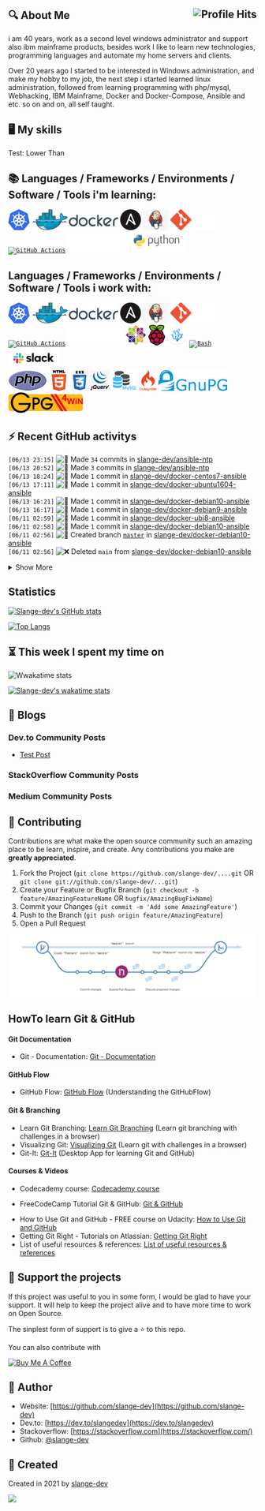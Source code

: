 ## :mag: About Me <img align="right" alt="Profile Hits" src="https://komarev.com/ghpvc/?username=slange-dev&style=flat-square">

i am 40 years, work as a second level windows administrator and support also ibm mainframe products,
besides work I like to learn new technologies, programming languages and automate my home servers and clients.

Over 20 years ago I started to be interested in Windows administration, and make my hobby to my job,
the next step i started learned linux administration, followed from learning programming with php/mysql,
Webhacking, IBM Mainframe, Docker and Docker-Compose, Ansible and etc. so on and on, all self taught.

## :desktop_computer: My skills
Test: Lower Than

## :books:  Languages / Frameworks / Environments / Software / Tools i'm learning:

<code><a href="https://kubernetes.io/"><img alt="Kubernetes" title="Kubernetes" src="https://github.com/slange-dev/slange-dev/blob/master/kubernetes.png?raw=true" height="42"></a></code>
<code><a href="https://www.docker.org/"><img alt="Docker" title="Docker" src="https://github.com/slange-dev/slange-dev/blob/master/docker.png?raw=true" height="42"></a></code>
<code><a href="https://www.ansible.com/"><img alt="Ansible" title="Ansible" src="https://github.com/slange-dev/slange-dev/blob/master/ansible.png?raw=true" height="42"></a></code>
<code><a href="https://www.jenkins.io/"><img alt="Python" title="Python" src="https://github.com/slange-dev/slange-dev/blob/master/jenkins.png?raw=true" height="42"></a></code>
<code><a href="https://git-scm.com/"><img alt="Git" title="Git" src="https://github.com/slange-dev/slange-dev/blob/master/git.png?raw=true" height="42"></a></code>
<code><a href="https://github.com/"><img alt="GitHub" title="GitHub" src="https://github.com/slange-dev/slange-dev/blob/master/github2.png?raw=true" height="42"></a></code>
<code><a href="https://github.com/features/actions/"><img alt="GitHub Actions" title="GitHub Actions" src="https://avatars0.githubusercontent.com/u/44036562" height="42"></a></code>
<code><a href="https://www.ibm.com/"><img alt="IBM" title="IBM" src="https://github.com/slange-dev/slange-dev/blob/master/ibm.png?raw=true" height="42"></a></code>
<code><a href="https://www.python.org/"><img alt="Python" title="Python" src="https://github.com/slange-dev/slange-dev/blob/master/python.png?raw=true" height="42"></a></code>

## Languages / Frameworks / Environments / Software / Tools i work with:

<code><a href="https://kubernetes.io/"><img alt="Kubernetes" title="Kubernetes" src="https://github.com/slange-dev/slange-dev/blob/master/kubernetes.png?raw=true" height="42"></a></code>
<code><a href="https://www.docker.org/"><img alt="Docker" title="Docker" src="https://github.com/slange-dev/slange-dev/blob/master/docker.png?raw=true" height="42"></a></code>
<code><a href="https://www.ansible.com/"><img alt="Ansible" title="Ansible" src="https://github.com/slange-dev/slange-dev/blob/master/ansible.png?raw=true" height="42"></a></code>
<code><a href="https://www.jenkins.io/"><img alt="Python" title="Python" src="https://github.com/slange-dev/slange-dev/blob/master/jenkins.png?raw=true" height="42"></a></code>
<code><a href="https://git-scm.com/"><img alt="Git" title="Git" src="https://github.com/slange-dev/slange-dev/blob/master/git.png?raw=true" height="42"></a></code>
<code><a href="https://github.com/"><img alt="GitHub" title="GitHub" src="https://github.com/slange-dev/slange-dev/blob/master/github2.png?raw=true" height="42"></a></code>
<code><a href="https://github.com/features/actions/"><img alt="GitHub Actions" title="GitHub Actions" src="https://avatars0.githubusercontent.com/u/44036562" height="42"></a></code>
<code><a href="https://www.ibm.com/"><img alt="IBM" title="IBM" src="https://github.com/slange-dev/slange-dev/blob/master/ibm.png?raw=true" height="42"></a></code>
<code><a href="https://www.centos.org/"><img alt="CentOS" title="CentOS" src="https://github.com/slange-dev/slange-dev/blob/master/centos.png?raw=true" height="42"></a></code>
<code><a href="https://www.raspberrypi.org/"><img alt="Raspberry Pi" title="Raspberry Pi" src="https://github.com/slange-dev/slange-dev/blob/master/raspberry_pi.png?raw=true" height="42"></a></code>
<code><a href="https://vscodium.com/"><img alt="VSCodium" title="VSCodium" src="https://github.com/slange-dev/slange-dev/blob/master/vscodium.png?raw=true" height="42"></a></code>
<code><a href="https://www.gnu.org/software/bash/"><img alt="Bash" title="Bash" src="https://github.com/cheesits456/cheesits456/raw/master/icons/bash.png" height="42"></a>
</code>
<code><a href="https://slack.com/"><img alt="Slack" title="Slack" src="https://github.com/slange-dev/slange-dev/blob/master/slack.png?raw=true" height="42"></a>
</code>
<code><a href="https://php.com/"><img alt="PHP" title="PHP" src="https://github.com/slange-dev/slange-dev/blob/master/php.png?raw=true" height="42"></a></code>
<code><a href="https://www.w3.org/html/"><img alt="HTML" title="HTML" src="https://github.com/slange-dev/slange-dev/blob/master/html.png?raw=true" height="42"></a></code>
<code><a href="https://www.w3.org/Style/CSS/"><img alt="CSS" title="CSS" src="https://github.com/slange-dev/slange-dev/blob/master/css.png?raw=true" height="42"></a></code>
<code><a href="https://jquery.com/"><img alt="jQuery" title="jQuery" src="https://github.com/slange-dev/slange-dev/blob/master/jquery.png?raw=true" height="42"></a></code>
<code><a href="https://mysql.com/"><img alt="MySQL" title="MySQL" src="https://github.com/slange-dev/slange-dev/blob/master/mysql1.png?raw=true" height="42"></a></code>
<code><a href="https://codeigniter.com/"><img alt="CodeIgniter" title="CodeIgniter" src="https://github.com/slange-dev/slange-dev/blob/master/codeigniter.png?raw=true" height="42"></a></code>
<code><a href="https://gnupg.org/"><img alt="CodeIgniter" title="CodeIgniter" src="https://github.com/slange-dev/slange-dev/blob/master/gnupg.png?raw=true" height="42"></a></code>
<code><a href="https://gpg4win.de/"><img alt="GPG4Win" title="GPG4Win" src="https://github.com/slange-dev/slange-dev/blob/master/gpg4win.png?raw=true" height="42"></a></code>

## :zap: Recent GitHub activitys

<!--START_SECTION:activity-->
`[06/13 23:15]` <img alt="📝" src="https://github.com/cheesits456/github-activity-readme/raw/master/icons/commit.png" align="top" height="18"> Made `34` commits in [slange-dev/ansible-ntp](https://github.com/slange-dev/ansible-ntp)  
`[06/13 20:52]` <img alt="📝" src="https://github.com/cheesits456/github-activity-readme/raw/master/icons/commit.png" align="top" height="18"> Made `3` commits in [slange-dev/ansible-ntp](https://github.com/slange-dev/ansible-ntp)  
`[06/13 18:24]` <img alt="📝" src="https://github.com/cheesits456/github-activity-readme/raw/master/icons/commit.png" align="top" height="18"> Made `1` commit in [slange-dev/docker-centos7-ansible](https://github.com/slange-dev/docker-centos7-ansible)  
`[06/13 17:11]` <img alt="📝" src="https://github.com/cheesits456/github-activity-readme/raw/master/icons/commit.png" align="top" height="18"> Made `1` commit in [slange-dev/docker-ubuntu1604-ansible](https://github.com/slange-dev/docker-ubuntu1604-ansible)  
`[06/13 16:21]` <img alt="📝" src="https://github.com/cheesits456/github-activity-readme/raw/master/icons/commit.png" align="top" height="18"> Made `1` commit in [slange-dev/docker-debian10-ansible](https://github.com/slange-dev/docker-debian10-ansible)  
`[06/13 16:17]` <img alt="📝" src="https://github.com/cheesits456/github-activity-readme/raw/master/icons/commit.png" align="top" height="18"> Made `1` commit in [slange-dev/docker-debian9-ansible](https://github.com/slange-dev/docker-debian9-ansible)  
`[06/11 02:59]` <img alt="📝" src="https://github.com/cheesits456/github-activity-readme/raw/master/icons/commit.png" align="top" height="18"> Made `1` commit in [slange-dev/docker-ubi8-ansible](https://github.com/slange-dev/docker-ubi8-ansible)  
`[06/11 02:58]` <img alt="📝" src="https://github.com/cheesits456/github-activity-readme/raw/master/icons/commit.png" align="top" height="18"> Made `1` commit in [slange-dev/docker-debian10-ansible](https://github.com/slange-dev/docker-debian10-ansible)  
`[06/11 02:56]` <img alt="📂" src="https://github.com/cheesits456/github-activity-readme/raw/master/icons/create-branch.png" align="top" height="18"> Created branch [`master`](https://github.com/slange-dev/docker-debian10-ansible/tree/master) in [slange-dev/docker-debian10-ansible](https://github.com/slange-dev/docker-debian10-ansible)  
`[06/11 02:56]` <img alt="❌" src="https://github.com/cheesits456/github-activity-readme/raw/master/icons/delete.png" align="top" height="18"> Deleted `main` from [slange-dev/docker-debian10-ansible](https://github.com/slange-dev/docker-debian10-ansible)  

<details><summary>Show More</summary>

`[06/11 02:53]` <img alt="⭐" src="https://github.com/cheesits456/github-activity-readme/raw/master/icons/star.png" align="top" height="18"> Starred [reviewdog/action-hadolint](https://github.com/reviewdog/action-hadolint)  
`[06/11 02:49]` <img alt="📝" src="https://github.com/cheesits456/github-activity-readme/raw/master/icons/commit.png" align="top" height="18"> Made `1` commit in [slange-dev/docker-fedora32-ansible](https://github.com/slange-dev/docker-fedora32-ansible)  
`[06/11 02:48]` <img alt="📝" src="https://github.com/cheesits456/github-activity-readme/raw/master/icons/commit.png" align="top" height="18"> Made `1` commit in [slange-dev/docker-fedora33-ansible](https://github.com/slange-dev/docker-fedora33-ansible)  
`[06/11 02:46]` <img alt="📝" src="https://github.com/cheesits456/github-activity-readme/raw/master/icons/commit.png" align="top" height="18"> Made `1` commit in [slange-dev/docker-fedora34-ansible](https://github.com/slange-dev/docker-fedora34-ansible)  
`[06/11 02:45]` <img alt="📝" src="https://github.com/cheesits456/github-activity-readme/raw/master/icons/commit.png" align="top" height="18"> Made `1` commit in [slange-dev/docker-centos7-ansible](https://github.com/slange-dev/docker-centos7-ansible)  
`[06/11 02:43]` <img alt="📂" src="https://github.com/cheesits456/github-activity-readme/raw/master/icons/create-branch.png" align="top" height="18"> Created branch [`master`](https://github.com/slange-dev/docker-debian9-ansible/tree/master) in [slange-dev/docker-debian9-ansible](https://github.com/slange-dev/docker-debian9-ansible)  
`[06/11 02:43]` <img alt="❌" src="https://github.com/cheesits456/github-activity-readme/raw/master/icons/delete.png" align="top" height="18"> Deleted `main` from [slange-dev/docker-debian9-ansible](https://github.com/slange-dev/docker-debian9-ansible)  
`[06/11 02:42]` <img alt="📝" src="https://github.com/cheesits456/github-activity-readme/raw/master/icons/commit.png" align="top" height="18"> Made `1` commit in [slange-dev/docker-ubuntu1604-ansible](https://github.com/slange-dev/docker-ubuntu1604-ansible)  
`[06/11 02:41]` <img alt="📝" src="https://github.com/cheesits456/github-activity-readme/raw/master/icons/commit.png" align="top" height="18"> Made `1` commit in [slange-dev/docker-debian9-ansible](https://github.com/slange-dev/docker-debian9-ansible)  
`[06/11 02:39]` <img alt="📝" src="https://github.com/cheesits456/github-activity-readme/raw/master/icons/commit.png" align="top" height="18"> Made `3` commits in [slange-dev/docker-centos7-ansible](https://github.com/slange-dev/docker-centos7-ansible)  
`[06/11 02:13]` <img alt="📝" src="https://github.com/cheesits456/github-activity-readme/raw/master/icons/commit.png" align="top" height="18"> Made `1` commit in [slange-dev/docker-centos6-ansible](https://github.com/slange-dev/docker-centos6-ansible)  
`[06/11 02:12]` <img alt="📝" src="https://github.com/cheesits456/github-activity-readme/raw/master/icons/commit.png" align="top" height="18"> Made `1` commit in [slange-dev/docker-debian9-ansible](https://github.com/slange-dev/docker-debian9-ansible)  
`[06/11 02:11]` <img alt="📝" src="https://github.com/cheesits456/github-activity-readme/raw/master/icons/commit.png" align="top" height="18"> Made `1` commit in [slange-dev/docker-ubuntu1604-ansible](https://github.com/slange-dev/docker-ubuntu1604-ansible)  
`[06/11 02:10]` <img alt="📝" src="https://github.com/cheesits456/github-activity-readme/raw/master/icons/commit.png" align="top" height="18"> Made `1` commit in [slange-dev/docker-fedora34-ansible](https://github.com/slange-dev/docker-fedora34-ansible)  
`[06/11 02:09]` <img alt="📝" src="https://github.com/cheesits456/github-activity-readme/raw/master/icons/commit.png" align="top" height="18"> Made `1` commit in [slange-dev/docker-fedora33-ansible](https://github.com/slange-dev/docker-fedora33-ansible)  
`[06/11 02:08]` <img alt="📝" src="https://github.com/cheesits456/github-activity-readme/raw/master/icons/commit.png" align="top" height="18"> Made `1` commit in [slange-dev/docker-fedora32-ansible](https://github.com/slange-dev/docker-fedora32-ansible)  
`[06/11 02:07]` <img alt="📝" src="https://github.com/cheesits456/github-activity-readme/raw/master/icons/commit.png" align="top" height="18"> Made `1` commit in [slange-dev/docker-debian10-ansible](https://github.com/slange-dev/docker-debian10-ansible)  
`[06/11 02:06]` <img alt="📝" src="https://github.com/cheesits456/github-activity-readme/raw/master/icons/commit.png" align="top" height="18"> Made `1` commit in [slange-dev/docker-ubuntu1804-ansible](https://github.com/slange-dev/docker-ubuntu1804-ansible)  
`[06/11 02:04]` <img alt="📝" src="https://github.com/cheesits456/github-activity-readme/raw/master/icons/commit.png" align="top" height="18"> Made `1` commit in [slange-dev/docker-centos8-ansible](https://github.com/slange-dev/docker-centos8-ansible)  
`[06/11 02:03]` <img alt="📝" src="https://github.com/cheesits456/github-activity-readme/raw/master/icons/commit.png" align="top" height="18"> Made `1` commit in [slange-dev/docker-ubuntu2004-ansible](https://github.com/slange-dev/docker-ubuntu2004-ansible)  
`[06/11 02:01]` <img alt="📝" src="https://github.com/cheesits456/github-activity-readme/raw/master/icons/commit.png" align="top" height="18"> Made `1` commit in [slange-dev/docker-centos7-ansible](https://github.com/slange-dev/docker-centos7-ansible)  
`[06/11 01:59]` <img alt="📝" src="https://github.com/cheesits456/github-activity-readme/raw/master/icons/commit.png" align="top" height="18"> Made `4` commits in [slange-dev/docker-ubi8-ansible](https://github.com/slange-dev/docker-ubi8-ansible)  
`[06/11 01:40]` <img alt="📝" src="https://github.com/cheesits456/github-activity-readme/raw/master/icons/commit.png" align="top" height="18"> Made `1` commit in [slange-dev/docker-centos6-ansible](https://github.com/slange-dev/docker-centos6-ansible)  
`[06/11 01:34]` <img alt="📝" src="https://github.com/cheesits456/github-activity-readme/raw/master/icons/commit.png" align="top" height="18"> Made `6` commits in [slange-dev/docker-centos7-ansible](https://github.com/slange-dev/docker-centos7-ansible)  
`[06/11 01:09]` <img alt="📂" src="https://github.com/cheesits456/github-activity-readme/raw/master/icons/create-branch.png" align="top" height="18"> Created branch [`master`](https://github.com/slange-dev/docker-centos7-ansible/tree/master) in [slange-dev/docker-centos7-ansible](https://github.com/slange-dev/docker-centos7-ansible)  
`[06/11 01:09]` <img alt="❌" src="https://github.com/cheesits456/github-activity-readme/raw/master/icons/delete.png" align="top" height="18"> Deleted `main` from [slange-dev/docker-centos7-ansible](https://github.com/slange-dev/docker-centos7-ansible)  
`[06/11 01:08]` <img alt="📝" src="https://github.com/cheesits456/github-activity-readme/raw/master/icons/commit.png" align="top" height="18"> Made `1` commit in [slange-dev/docker-centos7-ansible](https://github.com/slange-dev/docker-centos7-ansible)  
`[06/11 01:05]` <img alt="📝" src="https://github.com/cheesits456/github-activity-readme/raw/master/icons/commit.png" align="top" height="18"> Made `2` commits in [slange-dev/docker-centos6-ansible](https://github.com/slange-dev/docker-centos6-ansible)  
`[06/11 01:02]` <img alt="📝" src="https://github.com/cheesits456/github-activity-readme/raw/master/icons/commit.png" align="top" height="18"> Made `2` commits in [slange-dev/docker-ubuntu2004-ansible](https://github.com/slange-dev/docker-ubuntu2004-ansible)  
`[06/11 00:57]` <img alt="📂" src="https://github.com/cheesits456/github-activity-readme/raw/master/icons/create-branch.png" align="top" height="18"> Created branch [`master`](https://github.com/slange-dev/docker-ubuntu2004-ansible/tree/master) in [slange-dev/docker-ubuntu2004-ansible](https://github.com/slange-dev/docker-ubuntu2004-ansible)  
`[06/11 00:57]` <img alt="❌" src="https://github.com/cheesits456/github-activity-readme/raw/master/icons/delete.png" align="top" height="18"> Deleted `main` from [slange-dev/docker-ubuntu2004-ansible](https://github.com/slange-dev/docker-ubuntu2004-ansible)  
`[06/11 00:17]` <img alt="📂" src="https://github.com/cheesits456/github-activity-readme/raw/master/icons/create-branch.png" align="top" height="18"> Created branch [`master`](https://github.com/slange-dev/docker-centos8-ansible/tree/master) in [slange-dev/docker-centos8-ansible](https://github.com/slange-dev/docker-centos8-ansible)  
`[06/11 00:17]` <img alt="❌" src="https://github.com/cheesits456/github-activity-readme/raw/master/icons/delete.png" align="top" height="18"> Deleted `main` from [slange-dev/docker-centos8-ansible](https://github.com/slange-dev/docker-centos8-ansible)  
`[06/11 00:15]` <img alt="📝" src="https://github.com/cheesits456/github-activity-readme/raw/master/icons/commit.png" align="top" height="18"> Made `3` commits in [slange-dev/docker-centos8-ansible](https://github.com/slange-dev/docker-centos8-ansible)  
`[06/10 23:43]` <img alt="📝" src="https://github.com/cheesits456/github-activity-readme/raw/master/icons/commit.png" align="top" height="18"> Made `3` commits in [slange-dev/docker-ubuntu1804-ansible](https://github.com/slange-dev/docker-ubuntu1804-ansible)  
`[06/10 19:44]` <img alt="📝" src="https://github.com/cheesits456/github-activity-readme/raw/master/icons/commit.png" align="top" height="18"> Made `17` commits in [slange-dev/docker-debian8-ansible](https://github.com/slange-dev/docker-debian8-ansible)  
`[06/10 18:05]` <img alt="📝" src="https://github.com/cheesits456/github-activity-readme/raw/master/icons/commit.png" align="top" height="18"> Made `1` commit in [slange-dev/docker-debian10-ansible](https://github.com/slange-dev/docker-debian10-ansible)  
`[06/10 18:05]` <img alt="📝" src="https://github.com/cheesits456/github-activity-readme/raw/master/icons/commit.png" align="top" height="18"> Made `4` commits in [slange-dev/docker-debian8-ansible](https://github.com/slange-dev/docker-debian8-ansible)  
`[06/10 17:59]` <img alt="📂" src="https://github.com/cheesits456/github-activity-readme/raw/master/icons/create-branch.png" align="top" height="18"> Created branch [`master`](https://github.com/slange-dev/docker-debian8-ansible/tree/master) in [slange-dev/docker-debian8-ansible](https://github.com/slange-dev/docker-debian8-ansible)  
`[06/10 17:59]` <img alt="➕" src="https://github.com/cheesits456/github-activity-readme/raw/master/icons/create-repo.png" align="top" height="18"> Created repository [slange-dev/docker-debian8-ansible](https://github.com/slange-dev/docker-debian8-ansible)  
`[06/10 17:46]` <img alt="📝" src="https://github.com/cheesits456/github-activity-readme/raw/master/icons/commit.png" align="top" height="18"> Made `5` commits in [slange-dev/docker-fedora32-ansible](https://github.com/slange-dev/docker-fedora32-ansible)  
`[06/10 17:39]` <img alt="📂" src="https://github.com/cheesits456/github-activity-readme/raw/master/icons/create-branch.png" align="top" height="18"> Created branch [`master`](https://github.com/slange-dev/docker-fedora32-ansible/tree/master) in [slange-dev/docker-fedora32-ansible](https://github.com/slange-dev/docker-fedora32-ansible)  
`[06/10 17:39]` <img alt="➕" src="https://github.com/cheesits456/github-activity-readme/raw/master/icons/create-repo.png" align="top" height="18"> Created repository [slange-dev/docker-fedora32-ansible](https://github.com/slange-dev/docker-fedora32-ansible)  
`[06/10 17:35]` <img alt="📝" src="https://github.com/cheesits456/github-activity-readme/raw/master/icons/commit.png" align="top" height="18"> Made `4` commits in [slange-dev/docker-centos6-ansible](https://github.com/slange-dev/docker-centos6-ansible)  
`[06/10 17:27]` <img alt="📂" src="https://github.com/cheesits456/github-activity-readme/raw/master/icons/create-branch.png" align="top" height="18"> Created branch [`master`](https://github.com/slange-dev/docker-centos6-ansible/tree/master) in [slange-dev/docker-centos6-ansible](https://github.com/slange-dev/docker-centos6-ansible)  
`[06/10 17:27]` <img alt="➕" src="https://github.com/cheesits456/github-activity-readme/raw/master/icons/create-repo.png" align="top" height="18"> Created repository [slange-dev/docker-centos6-ansible](https://github.com/slange-dev/docker-centos6-ansible)  
`[06/10 17:14]` <img alt="📝" src="https://github.com/cheesits456/github-activity-readme/raw/master/icons/commit.png" align="top" height="18"> Made `3` commits in [slange-dev/docker-fedora33-ansible](https://github.com/slange-dev/docker-fedora33-ansible)  
`[06/10 17:06]` <img alt="📂" src="https://github.com/cheesits456/github-activity-readme/raw/master/icons/create-branch.png" align="top" height="18"> Created branch [`master`](https://github.com/slange-dev/docker-fedora33-ansible/tree/master) in [slange-dev/docker-fedora33-ansible](https://github.com/slange-dev/docker-fedora33-ansible)  
`[06/10 17:06]` <img alt="➕" src="https://github.com/cheesits456/github-activity-readme/raw/master/icons/create-repo.png" align="top" height="18"> Created repository [slange-dev/docker-fedora33-ansible](https://github.com/slange-dev/docker-fedora33-ansible)  
`[06/10 17:01]` <img alt="📝" src="https://github.com/cheesits456/github-activity-readme/raw/master/icons/commit.png" align="top" height="18"> Made `2` commits in [slange-dev/docker-ubi8-ansible](https://github.com/slange-dev/docker-ubi8-ansible)  
`[06/10 16:41]` <img alt="📝" src="https://github.com/cheesits456/github-activity-readme/raw/master/icons/commit.png" align="top" height="18"> Made `1` commit in [slange-dev/docker-fedora34-ansible](https://github.com/slange-dev/docker-fedora34-ansible)  
`[06/10 16:38]` <img alt="📝" src="https://github.com/cheesits456/github-activity-readme/raw/master/icons/commit.png" align="top" height="18"> Made `3` commits in [slange-dev/docker-ubi8-ansible](https://github.com/slange-dev/docker-ubi8-ansible)  
`[06/10 16:33]` <img alt="📂" src="https://github.com/cheesits456/github-activity-readme/raw/master/icons/create-branch.png" align="top" height="18"> Created branch [`master`](https://github.com/slange-dev/docker-ubi8-ansible/tree/master) in [slange-dev/docker-ubi8-ansible](https://github.com/slange-dev/docker-ubi8-ansible)  
`[06/10 16:33]` <img alt="➕" src="https://github.com/cheesits456/github-activity-readme/raw/master/icons/create-repo.png" align="top" height="18"> Created repository [slange-dev/docker-ubi8-ansible](https://github.com/slange-dev/docker-ubi8-ansible)  
`[06/10 16:30]` <img alt="📝" src="https://github.com/cheesits456/github-activity-readme/raw/master/icons/commit.png" align="top" height="18"> Made `4` commits in [slange-dev/docker-fedora34-ansible](https://github.com/slange-dev/docker-fedora34-ansible)  
`[06/10 16:24]` <img alt="📝" src="https://github.com/cheesits456/github-activity-readme/raw/master/icons/commit.png" align="top" height="18"> Made `1` commit in [slange-dev/docker-centos8-ansible](https://github.com/slange-dev/docker-centos8-ansible)  
`[06/10 16:20]` <img alt="📝" src="https://github.com/cheesits456/github-activity-readme/raw/master/icons/commit.png" align="top" height="18"> Made `1` commit in [slange-dev/docker-fedora34-ansible](https://github.com/slange-dev/docker-fedora34-ansible)  
`[06/10 16:19]` <img alt="📂" src="https://github.com/cheesits456/github-activity-readme/raw/master/icons/create-branch.png" align="top" height="18"> Created branch [`master`](https://github.com/slange-dev/docker-fedora34-ansible/tree/master) in [slange-dev/docker-fedora34-ansible](https://github.com/slange-dev/docker-fedora34-ansible)  
`[06/10 16:19]` <img alt="➕" src="https://github.com/cheesits456/github-activity-readme/raw/master/icons/create-repo.png" align="top" height="18"> Created repository [slange-dev/docker-fedora34-ansible](https://github.com/slange-dev/docker-fedora34-ansible)  
`[06/10 16:08]` <img alt="📝" src="https://github.com/cheesits456/github-activity-readme/raw/master/icons/commit.png" align="top" height="18"> Made `4` commits in [slange-dev/docker-ubuntu1604-ansible](https://github.com/slange-dev/docker-ubuntu1604-ansible)  
`[06/10 15:51]` <img alt="📝" src="https://github.com/cheesits456/github-activity-readme/raw/master/icons/commit.png" align="top" height="18"> Made `1` commit in [slange-dev/docker-ubuntu2004-ansible](https://github.com/slange-dev/docker-ubuntu2004-ansible)  
`[06/10 15:50]` <img alt="📝" src="https://github.com/cheesits456/github-activity-readme/raw/master/icons/commit.png" align="top" height="18"> Made `3` commits in [slange-dev/docker-ubuntu1604-ansible](https://github.com/slange-dev/docker-ubuntu1604-ansible)  
`[06/10 15:42]` <img alt="📂" src="https://github.com/cheesits456/github-activity-readme/raw/master/icons/create-branch.png" align="top" height="18"> Created branch [`master`](https://github.com/slange-dev/docker-ubuntu1604-ansible/tree/master) in [slange-dev/docker-ubuntu1604-ansible](https://github.com/slange-dev/docker-ubuntu1604-ansible)  
`[06/10 15:42]` <img alt="➕" src="https://github.com/cheesits456/github-activity-readme/raw/master/icons/create-repo.png" align="top" height="18"> Created repository [slange-dev/docker-ubuntu1604-ansible](https://github.com/slange-dev/docker-ubuntu1604-ansible)  
`[06/10 15:40]` <img alt="📝" src="https://github.com/cheesits456/github-activity-readme/raw/master/icons/commit.png" align="top" height="18"> Made `1` commit in [slange-dev/docker-centos8-ansible](https://github.com/slange-dev/docker-centos8-ansible)  
`[06/10 15:39]` <img alt="📝" src="https://github.com/cheesits456/github-activity-readme/raw/master/icons/commit.png" align="top" height="18"> Made `4` commits in [slange-dev/docker-centos7-ansible](https://github.com/slange-dev/docker-centos7-ansible)  
`[06/10 15:32]` <img alt="📝" src="https://github.com/cheesits456/github-activity-readme/raw/master/icons/commit.png" align="top" height="18"> Made `7` commits in [slange-dev/docker-centos8-ansible](https://github.com/slange-dev/docker-centos8-ansible)  
`[06/10 15:21]` <img alt="📝" src="https://github.com/cheesits456/github-activity-readme/raw/master/icons/commit.png" align="top" height="18"> Made `2` commits in [slange-dev/docker-ubuntu2004-ansible](https://github.com/slange-dev/docker-ubuntu2004-ansible)  
`[06/10 15:01]` <img alt="📝" src="https://github.com/cheesits456/github-activity-readme/raw/master/icons/commit.png" align="top" height="18"> Made `3` commits in [slange-dev/docker-ubuntu1804-ansible](https://github.com/slange-dev/docker-ubuntu1804-ansible)  
`[06/10 14:47]` <img alt="📝" src="https://github.com/cheesits456/github-activity-readme/raw/master/icons/commit.png" align="top" height="18"> Made `3` commits in [slange-dev/docker-debian10-ansible](https://github.com/slange-dev/docker-debian10-ansible)  
`[06/10 14:33]` <img alt="📝" src="https://github.com/cheesits456/github-activity-readme/raw/master/icons/commit.png" align="top" height="18"> Made `4` commits in [slange-dev/docker-debian9-ansible](https://github.com/slange-dev/docker-debian9-ansible)  
`[06/10 05:19]` <img alt="📝" src="https://github.com/cheesits456/github-activity-readme/raw/master/icons/commit.png" align="top" height="18"> Made `1` commit in [slange-dev/slange-dev](https://github.com/slange-dev/slange-dev)  
`[06/10 05:09]` <img alt="⭐" src="https://github.com/cheesits456/github-activity-readme/raw/master/icons/star.png" align="top" height="18"> Starred [freedomofpress/ansible-role-signal-desktop](https://github.com/freedomofpress/ansible-role-signal-desktop)  
`[06/10 02:45]` <img alt="⭐" src="https://github.com/cheesits456/github-activity-readme/raw/master/icons/star.png" align="top" height="18"> Starred [teejee2008/timeshift](https://github.com/teejee2008/timeshift)  
`[06/10 01:31]` <img alt="⭐" src="https://github.com/cheesits456/github-activity-readme/raw/master/icons/star.png" align="top" height="18"> Starred [thomaspreischl/install-wsl-and-ansible](https://github.com/thomaspreischl/install-wsl-and-ansible)  
`[06/10 01:29]` <img alt="⭐" src="https://github.com/cheesits456/github-activity-readme/raw/master/icons/star.png" align="top" height="18"> Starred [thomaspreischl/delploy-vmware-environment](https://github.com/thomaspreischl/delploy-vmware-environment)  
`[06/10 01:27]` <img alt="⭐" src="https://github.com/cheesits456/github-activity-readme/raw/master/icons/star.png" align="top" height="18"> Starred [thomaspreischl/deploy-active-directory](https://github.com/thomaspreischl/deploy-active-directory)  
`[06/10 00:38]` <img alt="⭐" src="https://github.com/cheesits456/github-activity-readme/raw/master/icons/star.png" align="top" height="18"> Starred [jborean93/ansible-windows](https://github.com/jborean93/ansible-windows)  
`[06/10 00:38]` <img alt="⭐" src="https://github.com/cheesits456/github-activity-readme/raw/master/icons/star.png" align="top" height="18"> Starred [jborean93/PowerShell-AnsibleVault](https://github.com/jborean93/PowerShell-AnsibleVault)  
`[06/09 22:27]` <img alt="⭐" src="https://github.com/cheesits456/github-activity-readme/raw/master/icons/star.png" align="top" height="18"> Starred [jborean93/ansible-lookup-laps_password](https://github.com/jborean93/ansible-lookup-laps_password)  
`[06/09 22:26]` <img alt="⭐" src="https://github.com/cheesits456/github-activity-readme/raw/master/icons/star.png" align="top" height="18"> Starred [jborean93/ansible-role-win_laps](https://github.com/jborean93/ansible-role-win_laps)  
`[06/09 11:23]` <img alt="📝" src="https://github.com/cheesits456/github-activity-readme/raw/master/icons/commit.png" align="top" height="18"> Made `1` commit in [slange-dev/slange-dev](https://github.com/slange-dev/slange-dev)  
`[06/08 00:26]` <img alt="⭐" src="https://github.com/cheesits456/github-activity-readme/raw/master/icons/star.png" align="top" height="18"> Starred [GerardWassink/gawspool_vm](https://github.com/GerardWassink/gawspool_vm)  
`[06/08 00:01]` <img alt="⭐" src="https://github.com/cheesits456/github-activity-readme/raw/master/icons/star.png" align="top" height="18"> Starred [RattyDAVE/cray1](https://github.com/RattyDAVE/cray1)  
`[06/08 00:00]` <img alt="⭐" src="https://github.com/cheesits456/github-activity-readme/raw/master/icons/star.png" align="top" height="18"> Starred [RattyDAVE/docker-ubuntu-hercules-vm370](https://github.com/RattyDAVE/docker-ubuntu-hercules-vm370)  
`[06/07 02:31]` <img alt="⭐" src="https://github.com/cheesits456/github-activity-readme/raw/master/icons/star.png" align="top" height="18"> Starred [nephelaiio/ansible-role-ubuntu-installer](https://github.com/nephelaiio/ansible-role-ubuntu-installer)  
`[06/07 02:29]` <img alt="⭐" src="https://github.com/cheesits456/github-activity-readme/raw/master/icons/star.png" align="top" height="18"> Starred [nephelaiio/ansible-role-centos-installer](https://github.com/nephelaiio/ansible-role-centos-installer)  
`[06/06 23:17]` <img alt="⭐" src="https://github.com/cheesits456/github-activity-readme/raw/master/icons/star.png" align="top" height="18"> Starred [orhun/gpg-tui](https://github.com/orhun/gpg-tui)  
`[06/05 15:40]` <img alt="⭐" src="https://github.com/cheesits456/github-activity-readme/raw/master/icons/star.png" align="top" height="18"> Starred [geerlingguy/ansible-role-firewall](https://github.com/geerlingguy/ansible-role-firewall)  
`[05/22 20:15]` <img alt="⭐" src="https://github.com/cheesits456/github-activity-readme/raw/master/icons/star.png" align="top" height="18"> Starred [magnologan/awesome-k8s-security](https://github.com/magnologan/awesome-k8s-security)  
`[05/22 20:14]` <img alt="⭐" src="https://github.com/cheesits456/github-activity-readme/raw/master/icons/star.png" align="top" height="18"> Starred [ramitsurana/awesome-kubernetes](https://github.com/ramitsurana/awesome-kubernetes)  
`[05/21 20:37]` <img alt="📝" src="https://github.com/cheesits456/github-activity-readme/raw/master/icons/commit.png" align="top" height="18"> Made `6` commits in [slange-dev/slange-dev](https://github.com/slange-dev/slange-dev)  
`[05/21 19:06]` <img alt="⭐" src="https://github.com/cheesits456/github-activity-readme/raw/master/icons/star.png" align="top" height="18"> Starred [StylishThemes/GitHub-Dark](https://github.com/StylishThemes/GitHub-Dark)  
`[05/21 19:01]` <img alt="⭐" src="https://github.com/cheesits456/github-activity-readme/raw/master/icons/star.png" align="top" height="18"> Starred [vednoc/dark-gitlab](https://github.com/vednoc/dark-gitlab)  
`[05/21 18:42]` <img alt="📝" src="https://github.com/cheesits456/github-activity-readme/raw/master/icons/commit.png" align="top" height="18"> Made `3` commits in [slange-dev/slange-dev](https://github.com/slange-dev/slange-dev)  
`[05/17 15:38]` <img alt="⭐" src="https://github.com/cheesits456/github-activity-readme/raw/master/icons/star.png" align="top" height="18"> Starred [anuraghazra/github-readme-stats](https://github.com/anuraghazra/github-readme-stats)  
`[05/17 11:57]` <img alt="⭐" src="https://github.com/cheesits456/github-activity-readme/raw/master/icons/star.png" align="top" height="18"> Starred [cobbler/cobbler](https://github.com/cobbler/cobbler)  
`[05/16 23:37]` <img alt="⭐" src="https://github.com/cheesits456/github-activity-readme/raw/master/icons/star.png" align="top" height="18"> Starred [vmstan/gravity-sync](https://github.com/vmstan/gravity-sync)  
`[05/16 23:19]` <img alt="📝" src="https://github.com/cheesits456/github-activity-readme/raw/master/icons/commit.png" align="top" height="18"> Made `3` commits in [slange-dev/slange-dev](https://github.com/slange-dev/slange-dev)  
`[05/16 22:33]` <img alt="⭐" src="https://github.com/cheesits456/github-activity-readme/raw/master/icons/star.png" align="top" height="18"> Starred [gantsign/ansible-role-visual-studio-code-extensions](https://github.com/gantsign/ansible-role-visual-studio-code-extensions)  
`[05/16 21:15]` <img alt="⭐" src="https://github.com/cheesits456/github-activity-readme/raw/master/icons/star.png" align="top" height="18"> Starred [b4b857f6ee/opnsense_grafana_dashboard](https://github.com/b4b857f6ee/opnsense_grafana_dashboard)  
`[05/16 21:07]` <img alt="⭐" src="https://github.com/cheesits456/github-activity-readme/raw/master/icons/star.png" align="top" height="18"> Starred [pfelk/ansible](https://github.com/pfelk/ansible)  
`[05/16 14:42]` <img alt="📝" src="https://github.com/cheesits456/github-activity-readme/raw/master/icons/commit.png" align="top" height="18"> Made `1` commit in [slange-dev/slange-dev](https://github.com/slange-dev/slange-dev)  
`[05/16 14:39]` <img alt="⭐" src="https://github.com/cheesits456/github-activity-readme/raw/master/icons/star.png" align="top" height="18"> Starred [ikatyang/emoji-cheat-sheet](https://github.com/ikatyang/emoji-cheat-sheet)  
`[05/16 14:38]` <img alt="📝" src="https://github.com/cheesits456/github-activity-readme/raw/master/icons/commit.png" align="top" height="18"> Made `2` commits in [slange-dev/slange-dev](https://github.com/slange-dev/slange-dev)  
`[05/15 16:42]` <img alt="⭐" src="https://github.com/cheesits456/github-activity-readme/raw/master/icons/star.png" align="top" height="18"> Starred [ansible/awx](https://github.com/ansible/awx)  
`[05/15 10:07]` <img alt="⭐" src="https://github.com/cheesits456/github-activity-readme/raw/master/icons/star.png" align="top" height="18"> Starred [coreprocess/linux-unattended-installation](https://github.com/coreprocess/linux-unattended-installation)  
`[05/15 08:26]` <img alt="📝" src="https://github.com/cheesits456/github-activity-readme/raw/master/icons/commit.png" align="top" height="18"> Made `15` commits in [slange-dev/slange-dev](https://github.com/slange-dev/slange-dev)  
`[05/15 07:34]` <img alt="⭐" src="https://github.com/cheesits456/github-activity-readme/raw/master/icons/star.png" align="top" height="18"> Starred [gautamkrishnar/blog-post-workflow](https://github.com/gautamkrishnar/blog-post-workflow)  
`[05/04 22:15]` <img alt="⭐" src="https://github.com/cheesits456/github-activity-readme/raw/master/icons/star.png" align="top" height="18"> Starred [johnlindquist/kit](https://github.com/johnlindquist/kit)  
`[05/03 21:31]` <img alt="⭐" src="https://github.com/cheesits456/github-activity-readme/raw/master/icons/star.png" align="top" height="18"> Starred [lmenezes/cerebro](https://github.com/lmenezes/cerebro)  
`[05/02 22:01]` <img alt="⭐" src="https://github.com/cheesits456/github-activity-readme/raw/master/icons/star.png" align="top" height="18"> Starred [TheMorpheus407/Python-Lets-Code](https://github.com/TheMorpheus407/Python-Lets-Code)  
`[04/28 20:43]` <img alt="📝" src="https://github.com/cheesits456/github-activity-readme/raw/master/icons/commit.png" align="top" height="18"> Made `1` commit in [slange-dev/slange-dev](https://github.com/slange-dev/slange-dev)  
`[04/24 15:55]` <img alt="⭐" src="https://github.com/cheesits456/github-activity-readme/raw/master/icons/star.png" align="top" height="18"> Starred [ltb-project/ldap-scripts](https://github.com/ltb-project/ldap-scripts)  
`[04/24 15:55]` <img alt="⭐" src="https://github.com/cheesits456/github-activity-readme/raw/master/icons/star.png" align="top" height="18"> Starred [FOGProject/fogproject](https://github.com/FOGProject/fogproject)  
`[04/18 12:21]` <img alt="⭐" src="https://github.com/cheesits456/github-activity-readme/raw/master/icons/star.png" align="top" height="18"> Starred [pi-hole/pi-hole](https://github.com/pi-hole/pi-hole)  
`[04/05 20:41]` <img alt="⭐" src="https://github.com/cheesits456/github-activity-readme/raw/master/icons/star.png" align="top" height="18"> Starred [OoRudYoO/PROXMOX-api-bash](https://github.com/OoRudYoO/PROXMOX-api-bash)  
`[04/05 18:02]` <img alt="⭐" src="https://github.com/cheesits456/github-activity-readme/raw/master/icons/star.png" align="top" height="18"> Starred [mrlesmithjr/ansible-netbox](https://github.com/mrlesmithjr/ansible-netbox)  
`[04/05 18:01]` <img alt="⭐" src="https://github.com/cheesits456/github-activity-readme/raw/master/icons/star.png" align="top" height="18"> Starred [mrlesmithjr/ansible-mariadb-galera-cluster](https://github.com/mrlesmithjr/ansible-mariadb-galera-cluster)  
`[04/03 10:29]` <img alt="📝" src="https://github.com/cheesits456/github-activity-readme/raw/master/icons/commit.png" align="top" height="18"> Made `1` commit in [slange-dev/slange-dev](https://github.com/slange-dev/slange-dev)  
`[04/01 17:12]` <img alt="⭐" src="https://github.com/cheesits456/github-activity-readme/raw/master/icons/star.png" align="top" height="18"> Starred [fwbuilder/fwbuilder](https://github.com/fwbuilder/fwbuilder)  
`[04/01 16:07]` <img alt="⭐" src="https://github.com/cheesits456/github-activity-readme/raw/master/icons/star.png" align="top" height="18"> Starred [rectorphp/rector](https://github.com/rectorphp/rector)  
`[04/01 16:06]` <img alt="⭐" src="https://github.com/cheesits456/github-activity-readme/raw/master/icons/star.png" align="top" height="18"> Starred [ansible-collections/cisco.ios](https://github.com/ansible-collections/cisco.ios)  
`[04/01 16:06]` <img alt="⭐" src="https://github.com/cheesits456/github-activity-readme/raw/master/icons/star.png" align="top" height="18"> Starred [ansible-collections/ibm_zos_core](https://github.com/ansible-collections/ibm_zos_core)  
`[03/29 13:08]` <img alt="📝" src="https://github.com/cheesits456/github-activity-readme/raw/master/icons/commit.png" align="top" height="18"> Made `1` commit in [slange-dev/slange-dev](https://github.com/slange-dev/slange-dev)  
`[03/27 12:27]` <img alt="⭐" src="https://github.com/cheesits456/github-activity-readme/raw/master/icons/star.png" align="top" height="18"> Starred [go-gitea/gitea](https://github.com/go-gitea/gitea)  
`[03/26 23:55]` <img alt="⭐" src="https://github.com/cheesits456/github-activity-readme/raw/master/icons/star.png" align="top" height="18"> Starred [nickspaargaren/no-google](https://github.com/nickspaargaren/no-google)  
`[03/26 23:47]` <img alt="⭐" src="https://github.com/cheesits456/github-activity-readme/raw/master/icons/star.png" align="top" height="18"> Starred [yubiuser/pihole_adlist_tool](https://github.com/yubiuser/pihole_adlist_tool)  
`[03/26 23:20]` <img alt="⭐" src="https://github.com/cheesits456/github-activity-readme/raw/master/icons/star.png" align="top" height="18"> Starred [anudeepND/whitelist](https://github.com/anudeepND/whitelist)  
`[03/19 12:00]` <img alt="⭐" src="https://github.com/cheesits456/github-activity-readme/raw/master/icons/star.png" align="top" height="18"> Starred [StamusNetworks/SELKS](https://github.com/StamusNetworks/SELKS)  
`[03/18 11:13]` <img alt="📝" src="https://github.com/cheesits456/github-activity-readme/raw/master/icons/commit.png" align="top" height="18"> Made `2` commits in [slange-dev/slange-dev](https://github.com/slange-dev/slange-dev)  
`[03/15 07:37]` <img alt="⭐" src="https://github.com/cheesits456/github-activity-readme/raw/master/icons/star.png" align="top" height="18"> Starred [pcottle/learnGitBranching](https://github.com/pcottle/learnGitBranching)  
`[03/15 06:06]` <img alt="📝" src="https://github.com/cheesits456/github-activity-readme/raw/master/icons/commit.png" align="top" height="18"> Made `2` commits in [slange-dev/slange-dev](https://github.com/slange-dev/slange-dev)  
`[03/14 05:03]` <img alt="⭐" src="https://github.com/cheesits456/github-activity-readme/raw/master/icons/star.png" align="top" height="18"> Starred [lannonbr/issue-label-manager-action](https://github.com/lannonbr/issue-label-manager-action)  
`[03/14 05:03]` <img alt="⭐" src="https://github.com/cheesits456/github-activity-readme/raw/master/icons/star.png" align="top" height="18"> Starred [alex-page/github-project-automation-plus](https://github.com/alex-page/github-project-automation-plus)  
`[03/14 05:00]` <img alt="📝" src="https://github.com/cheesits456/github-activity-readme/raw/master/icons/commit.png" align="top" height="18"> Made `2` commits in [slange-dev/docker-centos8-ansible](https://github.com/slange-dev/docker-centos8-ansible)  
`[03/14 04:11]` <img alt="📝" src="https://github.com/cheesits456/github-activity-readme/raw/master/icons/commit.png" align="top" height="18"> Made `1` commit in [slange-dev/docker-centos8-ansible](https://github.com/slange-dev/docker-centos8-ansible)  
`[03/14 03:59]` <img alt="📝" src="https://github.com/cheesits456/github-activity-readme/raw/master/icons/commit.png" align="top" height="18"> Made `1` commit in [slange-dev/docker-centos8-ansible](https://github.com/slange-dev/docker-centos8-ansible)  
`[03/14 03:56]` <img alt="⭐" src="https://github.com/cheesits456/github-activity-readme/raw/master/icons/star.png" align="top" height="18"> Starred [lukka/run-cmake](https://github.com/lukka/run-cmake)  
`[03/14 03:55]` <img alt="📝" src="https://github.com/cheesits456/github-activity-readme/raw/master/icons/commit.png" align="top" height="18"> Made `1` commit in [slange-dev/docker-centos8-ansible](https://github.com/slange-dev/docker-centos8-ansible)  
`[03/14 03:55]` <img alt="❌" src="https://github.com/cheesits456/github-activity-readme/raw/master/icons/delete.png" align="top" height="18"> Deleted `slange-dev-patch-1` from [slange-dev/docker-centos8-ansible](https://github.com/slange-dev/docker-centos8-ansible)  
`[03/14 03:54]` <img alt="📝" src="https://github.com/cheesits456/github-activity-readme/raw/master/icons/commit.png" align="top" height="18"> Made `30` commits in [slange-dev/docker-centos8-ansible](https://github.com/slange-dev/docker-centos8-ansible)  
`[03/14 03:54]` <img alt="🎉" src="https://github.com/cheesits456/github-activity-readme/raw/master/icons/merge.png" align="top" height="18"> Merged PR [`#1`](https://github.com//slange-dev/docker-centos8-ansible/pull/1 'Update Dockerfile') in [slange-dev/docker-centos8-ansible](https://github.com/slange-dev/docker-centos8-ansible)  
`[03/14 03:49]` <img alt="📝" src="https://github.com/cheesits456/github-activity-readme/raw/master/icons/commit.png" align="top" height="18"> Made `3` commits in [slange-dev/docker-centos8-ansible](https://github.com/slange-dev/docker-centos8-ansible)  
`[03/14 03:39]` <img alt="⭐" src="https://github.com/cheesits456/github-activity-readme/raw/master/icons/star.png" align="top" height="18"> Starred [metcalfc/changelog-generator](https://github.com/metcalfc/changelog-generator)  
`[03/14 03:38]` <img alt="📝" src="https://github.com/cheesits456/github-activity-readme/raw/master/icons/commit.png" align="top" height="18"> Made `4` commits in [slange-dev/docker-centos8-ansible](https://github.com/slange-dev/docker-centos8-ansible)  

</details>
<!--END_SECTION:activity-->

## Statistics

[![Slange-dev's GitHub stats](https://github-readme-stats.vercel.app/api?username=slange-dev&count_private=true&show_icons=true)](https://github.com/anuraghazra/github-readme-stats)

[![Top Langs](https://github-readme-stats.vercel.app/api/top-langs/?username=slange-dev&langs_count=10&layout=compact)](https://github.com/anuraghazra/github-readme-stats)

## :hourglass_flowing_sand: This week I spent my time on

![Wwakatime stats](https://github-readme-stats-taupe-two.vercel.app/api/wakatime?username=slange_dev&hide_title=true&hide_border=true&langs_count=10)

[![Slange-dev's wakatime stats](https://github-readme-stats.vercel.app/api/wakatime?username=slange_dev)](https://github.com/anuraghazra/github-readme-stats)

## :memo: Blogs

### Dev.to Community Posts

<!-- DEVTO:START -->
- [Test Post](https://dev.to/slangedev/test-post-1naa)
<!-- DEVTO:END -->

### StackOverflow Community Posts

<!-- STACKOVERFLOW:START -->
<!-- STACKOVERFLOW:END -->

### Medium Community Posts

<!-- MEDIUM:START -->
<!-- MEDIUM:END -->

## :handshake: Contributing

Contributions are what make the open source community such an amazing place to be learn, inspire, and create. Any contributions you make are **greatly appreciated**.

1. Fork the Project (`git clone https://github.com/slange-dev/....git` OR `git clone git://github.com/slange-dev/...git`)
2. Create your Feature or Bugfix Branch (`git checkout -b feature/AmazingFeatureName` OR `bugfix/AmazingBugFixName`)
3. Commit your Changes (`git commit -m 'Add some AmazingFeature'`)
4. Push to the Branch (`git push origin feature/AmazingFeature`)
5. Open a Pull Request

![image](https://github.com/slange-dev/slange-dev/blob/master/github_flow.png?raw=true)

## HowTo learn Git & GitHub

#### Git Documentation
* Git - Documentation: [Git - Documentation](https://git-scm.com/doc)

#### GitHub Flow
* GitHub Flow: [GitHub Flow](https://guides.github.com/introduction/flow/) (Understanding the GitHubFlow)

#### Git & Branching
* Learn Git Branching: [Learn Git Branching](https://learngitbranching.js.org/) (Learn git branching with challenges in a browser)
* Visualizing Git: [Visualizing Git](https://git-school.github.io/visualizing-git/) (Learn git with challenges in a browser)
* Git-It: [Git-It](https://github.com/jlord/git-it-electron) (Desktop App for learning Git and GitHub)


#### Courses & Videos
* Codecademy course: [Codecademy course](https://www.codecademy.com/learn/learn-git)
- FreeCodeCamp Tutorial Git & GitHub: [Git & GitHub](https://www.youtube.com/watch?v=vR-y_2zWrIE&list=PLWKjhJtqVAbkFiqHnNaxpOPhh9tSWMXIF)
* How to Use Git and GitHub - FREE course on Udacity: [How to Use Git and GitHub](https://www.udacity.com/course/how-to-use-git-and-github--ud775#)
* Getting Git Right - Tutorials on Atlassian: [Getting Git Right](https://www.atlassian.com/git)
* List of useful resources & references: [List of useful resources & references](https://gist.github.com/eashish93/3eca6a90fef1ea6e586b7ec211ff72a5)

## :yellow_heart: Support the projects

If this project was useful to you in some form, I would be glad to have your support.  It will help to keep the project alive and to have more time to work on Open Source.

The sinplest form of support is to give a :star: to this repo.

You can also contribute with 

<a href="https://www.buymeacoffee.com/slange.dev" target="_blank">
  <img src="https://www.buymeacoffee.com/assets/img/custom_images/orange_img.png" alt="Buy Me A Coffee" style="height: auto !important;width: auto !important;" >
</a>

## :bust_in_silhouette: Author

* Website: [https://github.com/slange-dev](https://github.com/slange-dev)
* Dev.to: [https://dev.to/slangedev](https://dev.to/slangedev)
* Stackoverflow: [https://stackoverflow.com](https://stackoverflow.com/)
* Github: [@slange-dev](https://github.com/slange-dev)

## :rocket: Created

Created in 2021 by [slange-dev](https://github.com/slange-dev)

<!--
**slange-dev/slange-dev** is a ✨ _special_ ✨ repository because its `README.md` (this file) appears on your GitHub profile.
-->

![](https://hit.yhype.me/github/profile?user_id=74963785)
